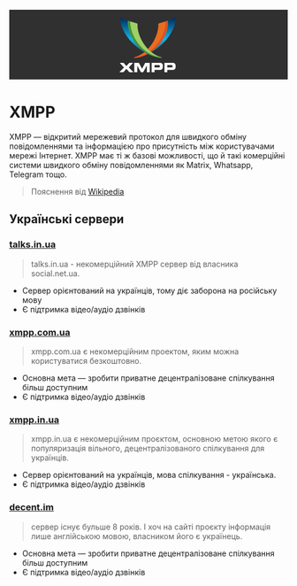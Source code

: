 ![Title](/comms/xmpp.png)

# XMPP

XMPP — відкритий мережевий протокол для швидкого обміну повідомленнями та інформацією про присутність між користувачами мережі Інтернет. XMPP має ті ж базові можливості, що й такі комерційні системи швидкого обміну повідомленнями як Matrix, Whatsapp, Telegram тощо.
> Пояснення від [Wikipedia](https://uk.wikipedia.org/wiki/XMPP)

## Українські сервери

### [**talks.in.ua**](https://talks.in.ua) <Badge type="info" text="Prosody" />
  > talks.in.ua - некомерційний XMPP сервер від власника social.net.ua.
  - Сервер орієнтований на українців, тому діє заборона на російську мову
  - Є підтримка відео/аудіо дзвінків
### [**xmpp.com.ua**](https://xmpp.com.ua) <Badge type="info" text="Ejabberd" />
  > xmpp.com.ua є некомерційним проектом, яким можна користуватися безкоштовно.
  - Основна мета — зробити приватне децентралізоване спілкування більш доступним
  - Є підтримка відео/аудіо дзвінків
### [**xmpp.in.ua**](https://xmpp.in.ua) <Badge type="info" text="Prosody" />
  > xmpp.in.ua є некомерційним проєктом, основною метою якого є популяризація вільного, децентралізованого спілкування для українців.
  - Сервер орієнтований на українців, мова спілкування - українська.
  - Є підтримка відео/аудіо дзвінків
### [**decent.im**](https://decent.im) <Badge type="info" text="Prosody" />
  > сервер існує бульше 8 років. І хоч на сайті проєкту інформація лише англійською мовою, власником його є українець.
  - Основна мета — зробити приватне децентралізоване спілкування більш доступним
  - Є підтримка відео/аудіо дзвінків
